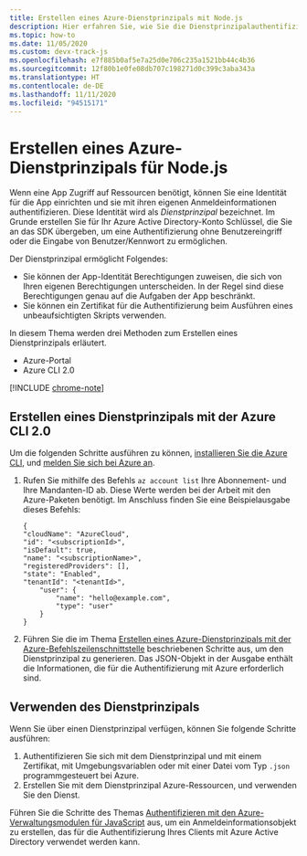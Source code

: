 ```yaml
---
title: Erstellen eines Azure-Dienstprinzipals mit Node.js
description: Hier erfahren Sie, wie Sie die Dienstprinzipalauthentifizierung mit Node.js und JavaScript verwenden.
ms.topic: how-to
ms.date: 11/05/2020
ms.custom: devx-track-js
ms.openlocfilehash: e7f885b0af5e7a25d0e706c235a1521bb44c4b36
ms.sourcegitcommit: 12f80b1e0fe08db707c198271d0c399c3aba343a
ms.translationtype: HT
ms.contentlocale: de-DE
ms.lasthandoff: 11/11/2020
ms.locfileid: "94515171"
---
```

# <a name="create-an-azure-service-principal-for-nodejs"></a>Erstellen eines Azure-Dienstprinzipals für Node.js

Wenn eine App Zugriff auf Ressourcen benötigt, können Sie eine Identität für die App einrichten und sie mit ihren eigenen Anmeldeinformationen authentifizieren. Diese Identität wird als *Dienstprinzipal* bezeichnet. Im Grunde erstellen Sie für Ihr Azure Active Directory-Konto Schlüssel, die Sie an das SDK übergeben, um eine Authentifizierung ohne Benutzereingriff oder die Eingabe von Benutzer/Kennwort zu ermöglichen.

Der Dienstprinzipal ermöglicht Folgendes:
- Sie können der App-Identität Berechtigungen zuweisen, die sich von Ihren eigenen Berechtigungen unterscheiden. In der Regel sind diese Berechtigungen genau auf die Aufgaben der App beschränkt.
- Sie können ein Zertifikat für die Authentifizierung beim Ausführen eines unbeaufsichtigten Skripts verwenden.

In diesem Thema werden drei Methoden zum Erstellen eines Dienstprinzipals erläutert.

- Azure-Portal
- Azure CLI 2.0

[!INCLUDE [chrome-note](../includes/chrome-note.md)]

## <a name="create-a-service-principal-using-the-azure-cli-20"></a>Erstellen eines Dienstprinzipals mit der Azure CLI 2.0

Um die folgenden Schritte ausführen zu können, [installieren Sie die Azure CLI](/cli/azure/install-azure-cli), und [melden Sie sich bei Azure an](/cli/azure/authenticate-azure-cli). 

1. Rufen Sie mithilfe des Befehls `az account list` Ihre Abonnement- und Ihre Mandanten-ID ab. Diese Werte werden bei der Arbeit mit den Azure-Paketen benötigt. Im Anschluss finden Sie eine Beispielausgabe dieses Befehls:

    ```shell
    {
    "cloudName": "AzureCloud",
    "id": "<subscriptionId>",
    "isDefault": true,
    "name": "<subscriptionName>",
    "registeredProviders": [],
    "state": "Enabled",
    "tenantId": "<tenantId>",
        "user": {
            "name": "hello@example.com",
            "type": "user"
        }
    }
    ```

1. Führen Sie die im Thema [Erstellen eines Azure-Dienstprinzipals mit der Azure-Befehlszeilenschnittstelle](/cli/azure/create-an-azure-service-principal-azure-cli) beschriebenen Schritte aus, um den Dienstprinzipal zu generieren. Das JSON-Objekt in der Ausgabe enthält die Informationen, die für die Authentifizierung mit Azure erforderlich sind.

## <a name="using-the-service-principal"></a>Verwenden des Dienstprinzipals

Wenn Sie über einen Dienstprinzipal verfügen, können Sie folgende Schritte ausführen:

1. Authentifizieren Sie sich mit dem Dienstprinzipal und mit einem Zertifikat, mit Umgebungsvariablen oder mit einer Datei vom Typ `.json` programmgesteuert bei Azure. 
1. Erstellen Sie mit dem Dienstprinzipal Azure-Ressourcen, und verwenden Sie den Dienst.

Führen Sie die Schritte des Themas [Authentifizieren mit den Azure-Verwaltungsmodulen für JavaScript](./node-sdk-azure-authenticate.md) aus, um ein Anmeldeinformationsobjekt zu erstellen, das für die Authentifizierung Ihres Clients mit Azure Active Directory verwendet werden kann.
